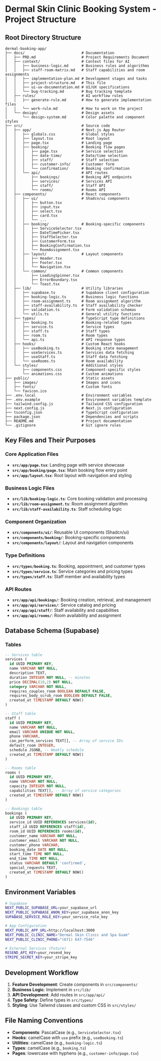 # Dermal Skin Clinic Booking System - Project Structure

## Root Directory Structure
```
dermal-booking-app/
├── docs/                          # Documentation
│   ├── PRD.md                     # Project Requirements Document
│   ├── context/                   # Context files for AI
│   │   ├── business-logic.md      # Business rules and algorithms
│   │   ├── staff-room-matrix.md   # Staff capabilities and room assignments
│   │   ├── implementation-plan.md # Development stages and tasks
│   │   ├── project-structure.md   # This file
│   │   ├── ui-ux-documentation.md # UI/UX specifications
│   │   └── bug-tracking.md        # Bug tracking template
│   ├── rules/                     # AI workflow rules
│   │   ├── generate-rule.md       # How to generate implementation files
│   │   └── work-rule.md           # How to work on the project
│   └── design/                    # Design assets
│       └── design-system.md       # Color palette and component styles
├── src/                           # Source code
│   ├── app/                       # Next.js App Router
│   │   ├── globals.css            # Global styles
│   │   ├── layout.tsx             # Root layout
│   │   ├── page.tsx               # Landing page
│   │   ├── booking/               # Booking flow pages
│   │   │   ├── page.tsx           # Service selection
│   │   │   ├── date-time/         # Date/time selection
│   │   │   ├── staff/             # Staff selection
│   │   │   ├── customer-info/     # Customer form
│   │   │   └── confirmation/      # Booking confirmation
│   │   └── api/                   # API routes
│   │       ├── bookings/          # Booking API endpoints
│   │       ├── services/          # Services API
│   │       ├── staff/             # Staff API
│   │       └── rooms/             # Rooms API
│   ├── components/                # React components
│   │   ├── ui/                    # Shadcn/ui components
│   │   │   ├── button.tsx
│   │   │   ├── input.tsx
│   │   │   ├── select.tsx
│   │   │   ├── card.tsx
│   │   │   └── ...
│   │   ├── booking/               # Booking-specific components
│   │   │   ├── ServiceSelector.tsx
│   │   │   ├── DateTimePicker.tsx
│   │   │   ├── StaffSelector.tsx
│   │   │   ├── CustomerForm.tsx
│   │   │   ├── BookingConfirmation.tsx
│   │   │   └── RoomAssignment.tsx
│   │   ├── layout/                # Layout components
│   │   │   ├── Header.tsx
│   │   │   ├── Footer.tsx
│   │   │   └── Navigation.tsx
│   │   └── common/                # Common components
│   │       ├── LoadingSpinner.tsx
│   │       ├── ErrorBoundary.tsx
│   │       └── Toast.tsx
│   ├── lib/                       # Utility libraries
│   │   ├── supabase.ts            # Supabase client configuration
│   │   ├── booking-logic.ts       # Business logic functions
│   │   ├── room-assignment.ts     # Room assignment algorithm
│   │   ├── staff-availability.ts  # Staff availability checker
│   │   ├── validation.ts          # Form validation schemas
│   │   └── utils.ts               # General utility functions
│   ├── types/                     # TypeScript type definitions
│   │   ├── booking.ts             # Booking-related types
│   │   ├── service.ts             # Service types
│   │   ├── staff.ts               # Staff types
│   │   ├── room.ts                # Room types
│   │   └── api.ts                 # API response types
│   ├── hooks/                     # Custom React hooks
│   │   ├── useBooking.ts          # Booking state management
│   │   ├── useServices.ts         # Services data fetching
│   │   ├── useStaff.ts            # Staff data fetching
│   │   └── useRooms.ts            # Room availability
│   └── styles/                    # Additional styles
│       ├── components.css         # Component-specific styles
│       └── animations.css         # Custom animations
├── public/                        # Static assets
│   ├── images/                    # Images and icons
│   ├── fonts/                     # Custom fonts
│   └── favicon.ico
├── .env.local                     # Environment variables
├── .env.example                   # Environment variables template
├── tailwind.config.js             # Tailwind CSS configuration
├── next.config.js                 # Next.js configuration
├── tsconfig.json                  # TypeScript configuration
├── package.json                   # Dependencies and scripts
├── README.md                      # Project documentation
└── .gitignore                     # Git ignore rules
```

## Key Files and Their Purposes

### Core Application Files
- **`src/app/page.tsx`**: Landing page with service showcase
- **`src/app/booking/page.tsx`**: Main booking flow entry point
- **`src/app/layout.tsx`**: Root layout with navigation and styling

### Business Logic Files
- **`src/lib/booking-logic.ts`**: Core booking validation and processing
- **`src/lib/room-assignment.ts`**: Room assignment algorithm
- **`src/lib/staff-availability.ts`**: Staff scheduling logic

### Component Organization
- **`src/components/ui/`**: Reusable UI components (Shadcn/ui)
- **`src/components/booking/`**: Booking-specific components
- **`src/components/layout/`**: Layout and navigation components

### Type Definitions
- **`src/types/booking.ts`**: Booking, appointment, and customer types
- **`src/types/service.ts`**: Service categories and pricing types
- **`src/types/staff.ts`**: Staff member and availability types

### API Routes
- **`src/app/api/bookings/`**: Booking creation, retrieval, and management
- **`src/app/api/services/`**: Service catalog and pricing
- **`src/app/api/staff/`**: Staff availability and capabilities
- **`src/app/api/rooms/`**: Room availability and assignment

## Database Schema (Supabase)

### Tables
```sql
-- Services table
services (
  id UUID PRIMARY KEY,
  name VARCHAR NOT NULL,
  description TEXT,
  duration INTEGER NOT NULL, -- minutes
  price DECIMAL(10,2) NOT NULL,
  category VARCHAR NOT NULL,
  requires_couples_room BOOLEAN DEFAULT FALSE,
  requires_body_scrub_room BOOLEAN DEFAULT FALSE,
  created_at TIMESTAMP DEFAULT NOW()
)

-- Staff table
staff (
  id UUID PRIMARY KEY,
  name VARCHAR NOT NULL,
  email VARCHAR UNIQUE NOT NULL,
  phone VARCHAR,
  can_perform_services TEXT[], -- Array of service IDs
  default_room INTEGER,
  schedule JSONB, -- Weekly schedule
  created_at TIMESTAMP DEFAULT NOW()
)

-- Rooms table
rooms (
  id UUID PRIMARY KEY,
  name VARCHAR NOT NULL,
  capacity INTEGER NOT NULL,
  capabilities TEXT[], -- Array of service categories
  created_at TIMESTAMP DEFAULT NOW()
)

-- Bookings table
bookings (
  id UUID PRIMARY KEY,
  service_id UUID REFERENCES services(id),
  staff_id UUID REFERENCES staff(id),
  room_id UUID REFERENCES rooms(id),
  customer_name VARCHAR NOT NULL,
  customer_email VARCHAR NOT NULL,
  customer_phone VARCHAR,
  booking_date DATE NOT NULL,
  start_time TIME NOT NULL,
  end_time TIME NOT NULL,
  status VARCHAR DEFAULT 'confirmed',
  special_requests TEXT,
  created_at TIMESTAMP DEFAULT NOW()
)
```

## Environment Variables
```bash
# Supabase
NEXT_PUBLIC_SUPABASE_URL=your_supabase_url
NEXT_PUBLIC_SUPABASE_ANON_KEY=your_supabase_anon_key
SUPABASE_SERVICE_ROLE_KEY=your_service_role_key

# App Configuration
NEXT_PUBLIC_APP_URL=http://localhost:3000
NEXT_PUBLIC_CLINIC_NAME="Dermal Skin Clinic and Spa Guam"
NEXT_PUBLIC_CLINIC_PHONE="(671) 647-7546"

# External Services (Future)
RESEND_API_KEY=your_resend_key
STRIPE_SECRET_KEY=your_stripe_key
```

## Development Workflow
1. **Feature Development**: Create components in `src/components/`
2. **Business Logic**: Implement in `src/lib/`
3. **API Development**: Add routes in `src/app/api/`
4. **Type Safety**: Define types in `src/types/`
5. **Styling**: Use Tailwind classes and custom CSS in `src/styles/`

## File Naming Conventions
- **Components**: PascalCase (e.g., `ServiceSelector.tsx`)
- **Hooks**: camelCase with `use` prefix (e.g., `useBooking.ts`)
- **Utilities**: camelCase (e.g., `booking-logic.ts`)
- **Types**: camelCase (e.g., `booking.ts`)
- **Pages**: lowercase with hyphens (e.g., `customer-info/page.tsx`) 